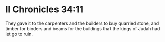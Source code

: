 # II Chronicles 34:11

They gave it to the carpenters and the builders to buy quarried stone, and timber for binders and beams for the buildings that the kings of Judah had let go to ruin.
